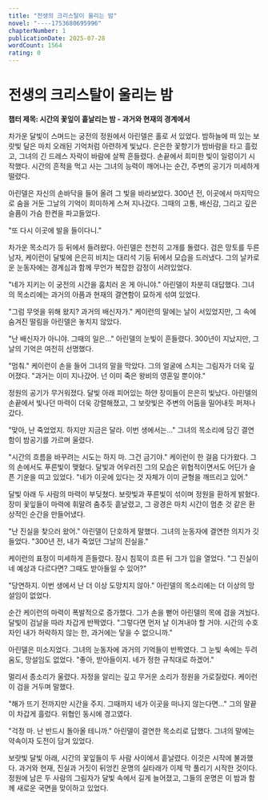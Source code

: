 ```yaml
---
title: "전생의 크리스탈이 울리는 밤"
novel: "----1753680695996"
chapterNumber: 1
publicationDate: 2025-07-28
wordCount: 1564
rating: 0
---
```


# 전생의 크리스탈이 울리는 밤

**챕터 제목: 시간의 꽃잎이 흩날리는 밤 - 과거와 현재의 경계에서**

차가운 달빛이 스며드는 궁전의 정원에서 아린델은 홀로 서 있었다. 밤하늘에 떠 있는 보랏빛 달은 마치 오래된 기억처럼 아련하게 빛났다. 은은한 꽃향기가 밤바람을 타고 흘렀고, 그녀의 긴 드레스 자락이 바람에 살짝 흔들렸다. 손끝에서 희미한 빛이 일렁이기 시작했다. 시간의 흔적을 먹고 사는 그녀의 능력이 깨어나는 순간, 주변의 공기가 미세하게 떨렸다.

아린델은 자신의 손바닥을 들어 올려 그 빛을 바라보았다. 300년 전, 이곳에서 마지막으로 숨을 거둔 그날의 기억이 희미하게 스쳐 지나갔다. 그때의 고통, 배신감, 그리고 깊은 슬픔이 가슴 한켠을 파고들었다.

"또 다시 이곳에 발을 들이다니."

차가운 목소리가 등 뒤에서 들려왔다. 아린델은 천천히 고개를 돌렸다. 검은 망토를 두른 남자, 케이런이 달빛에 은은히 비치는 대리석 기둥 뒤에서 모습을 드러냈다. 그의 날카로운 눈동자에는 경계심과 함께 무언가 복잡한 감정이 서려있었다.

"네가 지키는 이 궁전의 시간을 훔치러 온 게 아니야." 아린델이 차분히 대답했다. 그녀의 목소리에는 과거의 아픔과 현재의 결연함이 묘하게 섞여 있었다.

"그럼 무엇을 위해 왔지? 과거의 배신자가." 케이런의 말에는 날이 서있었지만, 그 속에 숨겨진 떨림을 아린델은 놓치지 않았다.

"난 배신자가 아니야. 그때의 일은..." 아린델의 눈빛이 흔들렸다. 300년이 지났지만, 그날의 기억은 여전히 선명했다.

"멈춰." 케이런이 손을 들어 그녀의 말을 막았다. 그의 얼굴에 스치는 그림자가 더욱 깊어졌다. "과거는 이미 지나갔어. 넌 이미 죽은 왕비의 영혼일 뿐이야."

정원의 공기가 무거워졌다. 달빛 아래 피어있는 하얀 장미들이 은은히 빛났다. 아린델의 손끝에서 빛나던 마력이 더욱 강렬해졌고, 그 보랏빛은 주변의 어둠을 밀어내듯 퍼져나갔다.

"맞아, 난 죽었었지. 하지만 지금은 달라. 이번 생에서는..." 그녀의 목소리에 담긴 결연함이 밤공기를 가르며 울렸다.

"시간의 흐름을 바꾸려는 시도는 하지 마. 그건 금기야." 케이런이 한 걸음 다가왔다. 그의 손에서도 푸른빛이 맺혔다. 달빛과 어우러진 그의 모습은 위협적이면서도 어딘가 슬픈 기운을 띠고 있었다. "네가 이곳에 있다는 것 자체가 이미 균형을 깨뜨리고 있어."

달빛 아래 두 사람의 마력이 부딪쳤다. 보랏빛과 푸른빛이 섞이며 정원을 환하게 밝혔다. 장미 꽃잎들이 마력에 휘말려 춤추듯 흩날렸고, 그 광경은 마치 시간이 멈춘 것 같은 환상적인 순간을 만들어냈다.

"난 진실을 찾으러 왔어." 아린델이 단호하게 말했다. 그녀의 눈동자에 결연한 의지가 깃들었다. "300년 전, 내가 죽었던 그날의 진실을."

케이런의 표정이 미세하게 흔들렸다. 잠시 침묵이 흐른 뒤 그가 입을 열었다. "그 진실이 네 예상과 다르다면? 그때도 받아들일 수 있어?"

"당연하지. 이번 생에서 난 더 이상 도망치지 않아." 아린델의 목소리에는 더 이상의 망설임이 없었다.

순간 케이런의 마력이 폭발적으로 증가했다. 그가 손을 뻗어 아린델의 목에 검을 겨눴다. 달빛이 검날을 따라 차갑게 반짝였다. "그렇다면 먼저 날 이겨내야 할 거야. 시간의 수호자인 내가 허락하지 않는 한, 과거에는 닿을 수 없으니까."

아린델은 미소지었다. 그녀의 눈동자에 과거의 기억들이 반짝였다. 그 눈빛 속에는 두려움도, 망설임도 없었다. "좋아, 받아들이지. 네가 정한 규칙대로 하겠어."

멀리서 종소리가 울렸다. 자정을 알리는 깊고 무거운 소리가 정원을 가로질렀다. 케이런이 검을 거두며 말했다.

"해가 뜨기 전까지만 시간을 주지. 그때까지 네가 이곳을 떠나지 않는다면..." 그의 말끝이 차갑게 흘렀다. 위협인 동시에 경고였다.

"걱정 마. 난 반드시 돌아올 테니까." 아린델이 결연한 목소리로 답했다. 그녀의 말에는 약속이자 도전이 담겨 있었다.

보랏빛 달빛 아래, 시간의 꽃잎들이 두 사람 사이에서 흩날렸다. 이것은 시작에 불과했다. 과거와 현재, 진실과 거짓이 뒤엉킨 운명의 실타래가 이제 막 풀리기 시작한 것이다. 정원에 남은 두 사람의 그림자가 달빛 속에서 길게 늘어졌고, 그들의 운명은 이 밤과 함께 새로운 국면을 맞이하고 있었다.
